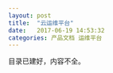 ```yaml
---
layout: post
title:  "云运维平台"
date:   2017-06-19 14:53:32
categories: 产品文档 运维平台
---
```


目录已建好，内容不全。
